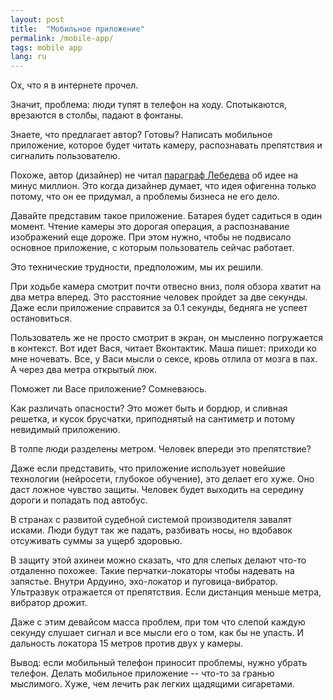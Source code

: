 ```yaml
---
layout: post
title:  "Мобильное приложение"
permalink: /mobile-app/
tags: mobile app
lang: ru
---
```


[kovodstvo]: https://www.artlebedev.ru/kovodstvo/sections/161/

Ох, что я в интернете прочел.

Значит, проблема: люди тупят в телефон на ходу. Спотыкаются, врезаются в столбы,
падают в фонтаны.

Знаете, что предлагает автор? Готовы? Написать мобильное приложение, которое
будет читать камеру, распознавать препятствия и сигналить пользователю.

Похоже, автор (дизайнер) не читал [параграф Лебедева][kovodstvo] об идее на
минус миллион. Это когда дизайнер думает, что идея офигенна только потому, что
он ее придумал, а проблемы бизнеса не его дело.

Давайте представим такое приложение. Батарея будет садиться в один
момент. Чтение камеры это дорогая операция, а распознавание изображений еще
дороже. При этом нужно, чтобы не подвисало основное приложение, с которым
пользователь сейчас работает.

Это технические трудности, предположим, мы их решили.

При ходьбе камера смотрит почти отвесно вниз, поля обзора хватит на два метра
вперед. Это расстояние человек пройдет за две секунды. Даже если приложение
справится за 0.1 секунды, бедняга не успеет остановиться.

Пользователь же не просто смотрит в экран, он мысленно погружается в
контекст. Вот идет Вася, читает Вконтактик. Маша пишет: приходи ко мне
ночевать. Все, у Васи мысли о сексе, кровь отлила от мозга в пах. А через два
метра открытый люк.

Поможет ли Васе приложение? Сомневаюсь.

Как различать опасности? Это может быть и бордюр, и сливная решетка, и кусок
брусчатки, приподнятый на сантиметр и потому невидимый приложению.

В толпе люди разделены метром. Человек впереди это препятствие?

Даже если представить, что приложение использует новейшие технологии (нейросети,
глубокое обучение), это делает его хуже. Оно даст ложное чувство защиты. Человек
будет выходить на середину дороги и попадать под автобус.

В странах с развитой судебной системой производителя завалят исками. Люди будут
так же падать, разбивать носы, но вдобавок отсуживать суммы за ущерб здоровью.

В защиту этой ахинеи можно сказать, что для слепых делают что-то отдаленно
похожее. Такие перчатки-локаторы чтобы надевать на запястье. Внутри Ардуино,
эхо-локатор и пуговица-вибратор. Ультразвук отражается от препятствия. Если
дистанция меньше метра, вибратор дрожит.

Даже с этим девайсом масса проблем, при том что слепой каждую секунду слушает
сигнал и все мысли его о том, как бы не упасть. И дальность локатора 15 метров
против двух у камеры.

Вывод: если мобильный телефон приносит проблемы, нужно убрать телефон. Делать
мобильное приложение -- что-то за гранью мыслимого. Хуже, чем лечить рак легких
щадящими сигаретами.

